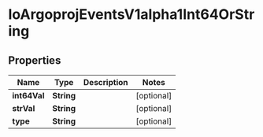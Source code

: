 

# IoArgoprojEventsV1alpha1Int64OrString


## Properties

Name | Type | Description | Notes
------------ | ------------- | ------------- | -------------
**int64Val** | **String** |  |  [optional]
**strVal** | **String** |  |  [optional]
**type** | **String** |  |  [optional]



